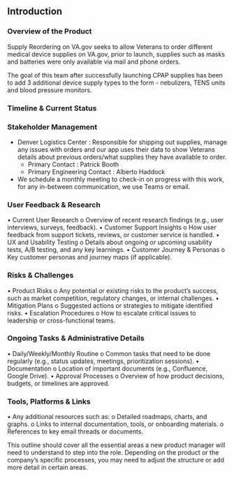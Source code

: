 ## Introduction

### Overview of the Product 
Supply Reordering on VA.gov seeks to allow Veterans to order different medical device supplies on VA.gov, prior to launch, supplies such as masks and batteries were only available via mail and phone orders. 

The goal of this team after successfully launching CPAP supplies has been to add 3 additional device supply types to the form - nebulizers, TENS units and blood pressure monitors. 

### Timeline & Current Status

### Stakeholder Management
- Denver Logistics Center : Responsible for shipping out supplies, manage any issues with orders and our app uses their data to show Veterans details about previous orders/what supplies they have available to order. 
   - Primary Contact : Patrick Booth
   - Primary Engineering Contact : Alberto Haddock 
- We schedule a monthly meeting to check-in on progress with this work, for any in-between communication, we use Teams or email. 


### User Feedback & Research
•	Current User Research 
o	Overview of recent research findings (e.g., user interviews, surveys, feedback).
•	Customer Support Insights 
o	How user feedback from support tickets, reviews, or customer service is handled.
•	UX and Usability Testing 
o	Details about ongoing or upcoming usability tests, A/B testing, and any key learnings.
•	Customer Journey & Personas 
o	Key customer personas and journey maps (if applicable).
### Risks & Challenges
•	Product Risks 
o	Any potential or existing risks to the product’s success, such as market competition, regulatory changes, or internal challenges.
•	Mitigation Plans 
o	Suggested actions or strategies to mitigate identified risks.
•	Escalation Procedures 
o	How to escalate critical issues to leadership or cross-functional teams.

### Ongoing Tasks & Administrative Details
•	Daily/Weekly/Monthly Routine 
o	Common tasks that need to be done regularly (e.g., status updates, meetings, prioritization sessions).
•	Documentation 
o	Location of important documents (e.g., Confluence, Google Drive).
•	Approval Processes 
o	Overview of how product decisions, budgets, or timelines are approved.

### Tools, Platforms & Links
•	Any additional resources such as: 
o	Detailed roadmaps, charts, and graphs.
o	Links to internal documentation, tools, or onboarding materials.
o	References to key email threads or documents.

This outline should cover all the essential areas a new product manager will need to understand to step into the role. Depending on the product or the company’s specific processes, you may need to adjust the structure or add more detail in certain areas.

